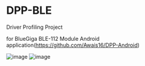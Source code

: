 # DPP-BLE
Driver Profiling Project

for BlueGiga BLE-112 Module
Android application(https://github.com/Awais16/DPP-Android)

![image](https://cloud.githubusercontent.com/assets/270808/14413887/b89e4d60-ff87-11e5-8529-6a89352c378d.png)
![image](https://cloud.githubusercontent.com/assets/270808/14413888/b8b18808-ff87-11e5-9d0e-19f94a52de1e.png)
